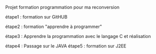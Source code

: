 Projet formation programmation pour ma reconversion

étape1 : formation sur GitHUB

étape2 : formation "apprendre à programmer"

étape3 : Apprendre la programmation avec le langage C et réalisation

étape4 : Passage sur le JAVA
étape5 : formation sur J2EE


